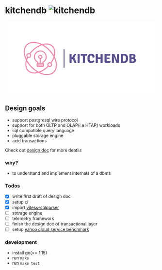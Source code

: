 # kitchendb ![kitchendb](https://github.com/devenbhooshan/kitchendb/workflows/kitchendb/badge.svg?branch=master)
![alt text](logo.png "logo")

## Design goals

- support postgresql wire protocol
- support for both OLTP and OLAP(i.e HTAP) workloads
- sql compatible query language
- pluggable storage engine
- acid transactions

Check out [design doc](./docs/design.md) for more deatils

### why?

- to understand and implement internals of a dbms 

### Todos

- [x] write first draft of design doc
- [x] setup ci
- [x] import [vitess-sqlparser](https://github.com/blastrain/vitess-sqlparser)
- [ ] storage engine
- [ ] telemetry framework
- [ ] finish the design doc of transactional layer
- [ ] setup [yahoo cloud service benchmark](https://github.com/brianfrankcooper/YCSB)

### development

- install go(>= 1.15)
- run `make`
- run `make test`
